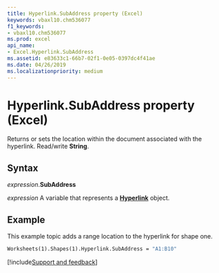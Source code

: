 ```yaml
---
title: Hyperlink.SubAddress property (Excel)
keywords: vbaxl10.chm536077
f1_keywords:
- vbaxl10.chm536077
ms.prod: excel
api_name:
- Excel.Hyperlink.SubAddress
ms.assetid: e83633c1-66b7-02f1-0e05-0397dc4f41ae
ms.date: 04/26/2019
ms.localizationpriority: medium
---
```



# Hyperlink.SubAddress property (Excel)

Returns or sets the location within the document associated with the hyperlink. Read/write **String**.


## Syntax

_expression_.**SubAddress**

_expression_ A variable that represents a **[Hyperlink](Excel.Hyperlink.md)** object.


## Example

This example topic adds a range location to the hyperlink for shape one.

```vb
Worksheets(1).Shapes(1).Hyperlink.SubAddress = "A1:B10"
```




[!include[Support and feedback](~/includes/feedback-boilerplate.md)]